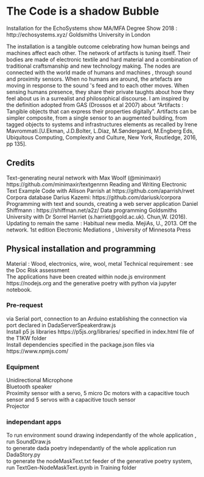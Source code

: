 
<h1> The Code is a shadow Bubble </h1>
Installation for the EchoSystems show MA/MFA Degree Show 2018 : http://echosystems.xyz/
Goldsmiths University in London

The installation is a tangible outcome celebrating how human beings and machines affect each other. The network of artifacts is tuning itself. Their bodies are made of electronic textile and hard material and a combination of traditional craftsmanship and new technology making. The nodes are connected with the world made of humans and machines , through sound and proximity sensors. When no humans are around, the artefacts are moving in response to the sound 's feed and to each other moves. When sensing humans presence, they share their private taughts about how they feel about us in a surrealist and philosophical discourse.
I am inspired by the definition adopted from GAS (Drossos et al 2007) about “Artifacts : Tangible objects that can express their properties digitally”. Artifacts can be simpler composite, from a single sensor to an augmented building, from tagged objects to systems and infrastructures elements as recalled by Irene Mavrommati.[U.Ekman, J.D.Bolter, L.Díaz, M.Søndergaard, M.Engberg Eds, Ubiquitous Computing, Complexity and Culture, New York, Routledge, 2016, pp 135]. 


<h2>Credits</h2>
Text-generating neural network with Max Woolf (@minimaxir) https://github.com/minimaxir/textgenrnn
Reading and Writing Electronic Text Example Code with Allison Parrish  at https://github.com/aparrish/rwet 
Corpora database Darius Kazemi: https://github.com/dariusk/corpora
Programming with text and sounds, creating a web server application  Daniel Shiffmann : https://shiffman.net/a2z/
Data programming Goldsmiths University with Dr Sorrel Harriet (s.harriet@gold.ac.uk). 
Chun,W. (2016). Updating to remain the same : Habitual new media.
MejiAs, U., 2013. Off the network. 1st edition Electronic  Mediations , University of Minnesota Press 

<h2>Physical installation and programming</h2>
Material : Wood, electronics, wire, wool, metal Technical requirement : see the Doc Risk assessment</br>
The applications have been created within node.js environment https://nodejs.org and the generative poetry with python via jupyter notebook.

<h3>Pre-request</h3>
via Serial port, connection to an Arduino establishing the connection via port declared in DadaServerSpeakerdraw.js</br>
Install p5 js libraries https://p5js.org/libraries/ specified in index.html file of the T1KW folder</br>
Install dependencies specified in the package.json files via https://www.npmjs.com/</br>

<h3>Equipment </h3>
Unidirectional Microphone </br>
Bluetooth speaker</br>
Proximity sensor with a servo, 5 micro Dc motors with a capacitive touch sensor and 5 servos with a capacitive touch sensor</br>
Projector</br>
<h3> independant apps</h3>
To run environment sound drawing independantly of the whole application , run SoundDraw.js</br>
to generate dada poetry independantly of the whole application run DadaStory.py</br>
to generate the nodeMaskText.txt feeder of the generative poetry system, run TextGen-NodeMaskText.ipynb in Training folder </br>


